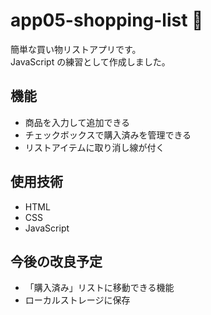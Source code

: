 # app05-shopping-list 🛒

簡単な買い物リストアプリです。  
JavaScript の練習として作成しました。

## 機能
- 商品を入力して追加できる
- チェックボックスで購入済みを管理できる
- リストアイテムに取り消し線が付く

## 使用技術
- HTML
- CSS
- JavaScript

## 今後の改良予定
- 「購入済み」リストに移動できる機能
- ローカルストレージに保存

